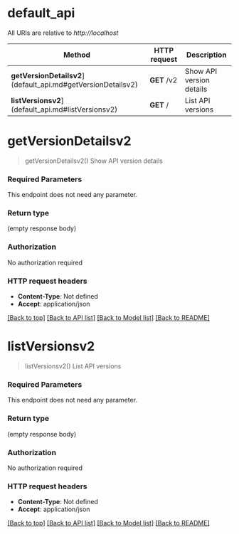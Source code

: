 # default_api

All URIs are relative to *http://localhost*

Method | HTTP request | Description
------------- | ------------- | -------------
**getVersionDetailsv2**](default_api.md#getVersionDetailsv2) | **GET** /v2 | Show API version details
**listVersionsv2**](default_api.md#listVersionsv2) | **GET** / | List API versions


# **getVersionDetailsv2**
> getVersionDetailsv2()
Show API version details

### Required Parameters
This endpoint does not need any parameter.

### Return type

 (empty response body)

### Authorization

No authorization required

### HTTP request headers

 - **Content-Type**: Not defined
 - **Accept**: application/json

[[Back to top]](#) [[Back to API list]](../README.md#documentation-for-api-endpoints) [[Back to Model list]](../README.md#documentation-for-models) [[Back to README]](../README.md)

# **listVersionsv2**
> listVersionsv2()
List API versions

### Required Parameters
This endpoint does not need any parameter.

### Return type

 (empty response body)

### Authorization

No authorization required

### HTTP request headers

 - **Content-Type**: Not defined
 - **Accept**: application/json

[[Back to top]](#) [[Back to API list]](../README.md#documentation-for-api-endpoints) [[Back to Model list]](../README.md#documentation-for-models) [[Back to README]](../README.md)

